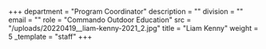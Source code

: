 +++
department = "Program Coordinator"
description = ""
division = ""
email = ""
role = "Commando Outdoor Education"
src = "/uploads/20220419__liam-kenny-2021_2.jpg"
title = "Liam Kenny"
weight = 5
_template = "staff"
+++

